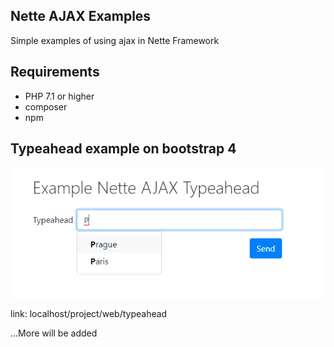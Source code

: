 ## Nette AJAX Examples
Simple examples of using ajax in Nette Framework

## Requirements
- PHP 7.1 or higher
- composer
- npm

## Typeahead example on bootstrap 4
![alt text](https://raw.githubusercontent.com/accgit/nette-ajax-examples/master/assets/img/typeahead.png)

link: localhost/project/web/typeahead


...More will be added
